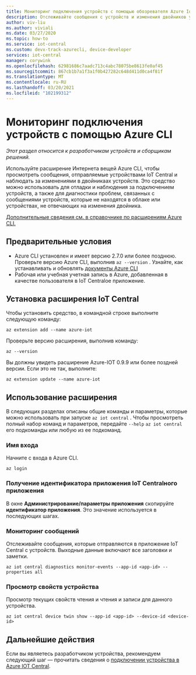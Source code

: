 ```yaml
---
title: Мониторинг подключения устройств с помощью обозревателя Azure IoT Central
description: Отслеживайте сообщения с устройств и изменения двойников устройств с помощью интерфейса командной строки обозревателя IoT Central.
author: viv-liu
ms.author: viviali
ms.date: 03/27/2020
ms.topic: how-to
ms.service: iot-central
ms.custom: devx-track-azurecli, device-developer
services: iot-central
manager: corywink
ms.openlocfilehash: 62981686c7aadc713c4abc78075be8613fe0af45
ms.sourcegitcommit: 867cb1b7a1f3a1f0b427282c648d411d0ca4f81f
ms.translationtype: MT
ms.contentlocale: ru-RU
ms.lasthandoff: 03/20/2021
ms.locfileid: "102199312"
---
```

# <a name="monitor-device-connectivity-using-azure-cli"></a>Мониторинг подключения устройств с помощью Azure CLI

*Этот раздел относится к разработчикам устройств и сборщикам решений.*

Используйте расширение Интернета вещей Azure CLI, чтобы просмотреть сообщения, отправляемые устройствами IoT Central и наблюдать за изменениями в двойникаах устройств. Это средство можно использовать для отладки и наблюдения за подключением устройств, а также для диагностики проблем, связанных с сообщениями устройств, которые не находятся в облаке или устройствах, не отвечающих на изменения двойника.

[Дополнительные сведения см. в справочнике по расширениям Azure CLI.](/cli/azure/ext/azure-iot/iot/central)

## <a name="prerequisites"></a>Предварительные условия

+ Azure CLI установлен и имеет версию 2.7.0 или более позднюю. Проверьте версию Azure CLI, выполнив `az --version` . Узнайте, как устанавливать и обновлять [документы Azure CLI](/cli/azure/install-azure-cli)
+ Рабочая или учебная учетная запись в Azure, добавленная в качестве пользователя в IoT Centralое приложение.

## <a name="install-the-iot-central-extension"></a>Установка расширения IoT Central

Чтобы установить средство, в командной строке выполните следующую команду:

```azurecli
az extension add --name azure-iot
```

Проверьте версию расширения, выполнив команду:

```azurecli
az --version
```

Вы должны увидеть расширение Azure-IOT 0.9.9 или более поздней версии. Если это не так, выполните:

```azurecli
az extension update --name azure-iot
```

## <a name="using-the-extension"></a>Использование расширения

В следующих разделах описаны общие команды и параметры, которые можно использовать при запуске `az iot central` . Чтобы просмотреть полный набор команд и параметров, передайте `--help` `az iot central` его подкоманды или любую из ее подкоманд.

### <a name="login"></a>Имя входа

Начните с входа в Azure CLI. 

```azurecli
az login
```

### <a name="get-the-application-id-of-your-iot-central-app"></a>Получение идентификатора приложения IoT Centralного приложения
В окне **Администрирование/параметры приложения** скопируйте **идентификатор приложения**. Это значение используется в последующих шагах.

### <a name="monitor-messages"></a>Мониторинг сообщений
Отслеживайте сообщения, которые отправляются в приложение IoT Central с устройств. Выходные данные включают все заголовки и заметки.

```azurecli
az iot central diagnostics monitor-events --app-id <app-id> --properties all
```

### <a name="view-device-properties"></a>Просмотр свойств устройства
Просмотр текущих свойств чтения и чтения и записи для данного устройства.

```azurecli
az iot central device twin show --app-id <app-id> --device-id <device-id>
```

## <a name="next-steps"></a>Дальнейшие действия

Если вы являетесь разработчиком устройства, рекомендуем следующий шаг — прочитать сведения о [подключении устройства в Azure IOT Central](./concepts-get-connected.md).